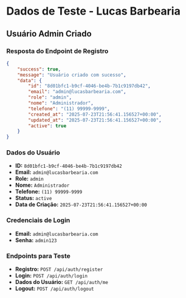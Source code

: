 # Dados de Teste - Lucas Barbearia

## Usuário Admin Criado

### Resposta do Endpoint de Registro
```json
{
    "success": true,
    "message": "Usuário criado com sucesso",
    "data": {
        "id": "8d01bfc1-b9cf-4046-be4b-7b1c9197db42",
        "email": "admin@lucasbarbearia.com",
        "role": "admin",
        "nome": "Administrador",
        "telefone": "(11) 99999-9999",
        "created_at": "2025-07-23T21:56:41.156527+00:00",
        "updated_at": "2025-07-23T21:56:41.156527+00:00",
        "active": true
    }
}
```

### Dados do Usuário
- **ID:** `8d01bfc1-b9cf-4046-be4b-7b1c9197db42`
- **Email:** `admin@lucasbarbearia.com`
- **Role:** `admin`
- **Nome:** `Administrador`
- **Telefone:** `(11) 99999-9999`
- **Status:** `active`
- **Data de Criação:** `2025-07-23T21:56:41.156527+00:00`

### Credenciais de Login
- **Email:** `admin@lucasbarbearia.com`
- **Senha:** `admin123`

### Endpoints para Teste
- **Registro:** `POST /api/auth/register`
- **Login:** `POST /api/auth/login`
- **Dados do Usuário:** `GET /api/auth/me`
- **Logout:** `POST /api/auth/logout` 